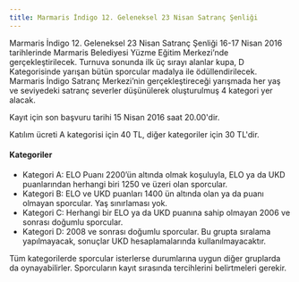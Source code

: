 ```yaml
---
title: Marmaris İndigo 12. Geleneksel 23 Nisan Satranç Şenliği
---
```

Marmaris İndigo 12. Geleneksel 23 Nisan Satranç Şenliği 16-17 Nisan 2016 tarihlerinde Marmaris Belediyesi Yüzme Eğitim Merkezi’nde gerçekleştirilecek.
Turnuva sonunda ilk üç sırayı alanlar kupa, D Kategorisinde yarışan bütün sporcular madalya ile ödüllendirilecek. Marmaris İndigo Satranç Merkezi’nin gerçekleştireceği yarışmada her yaş ve seviyedeki satranç severler düşünülerek oluşturulmuş 4 kategori yer alacak.  

Kayıt için son başvuru tarihi 15 Nisan 2016 saat 20.00'dir.  

Katılım ücreti A kategorisi için 40 TL, diğer kategoriler için 30 TL'dir.  

#### Kategoriler
* Kategori A: ELO Puanı 2200’ün altında olmak koşuluyla, ELO ya da UKD puanlarından herhangi biri 1250 ve üzeri olan sporcular.
* Kategori B: ELO ve UKD puanları 1400 ün altında olan ya da puanı olmayan sporcular. Yaş sınırlaması yok.
* Kategori C: Herhangi bir ELO ya da UKD puanına sahip olmayan 2006 ve sonrası doğumlu sporcular.
* Kategori D: 2008 ve sonrası doğumlu sporcular. Bu grupta sıralama yapılmayacak, sonuçlar UKD hesaplamalarında kullanılmayacaktır.

Tüm kategorilerde sporcular isterlerse durumlarına uygun diğer gruplarda da oynayabilirler. Sporcuların kayıt sırasında tercihlerini belirtmeleri gerekir.  
